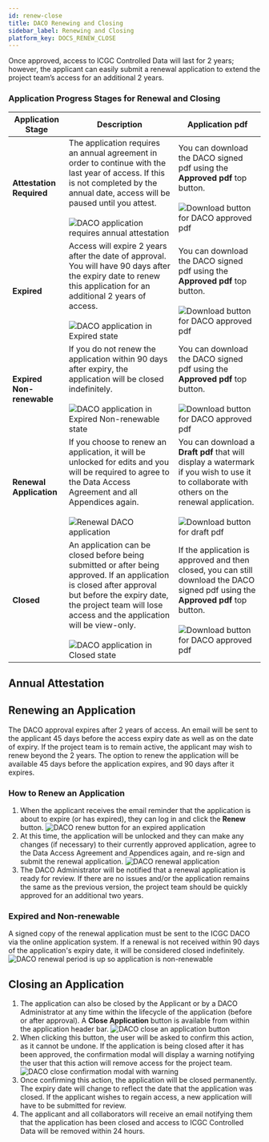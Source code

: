 ```yaml
---
id: renew-close
title: DACO Renewing and Closing
sidebar_label: Renewing and Closing
platform_key: DOCS_RENEW_CLOSE
---
```


Once approved, access to ICGC Controlled Data will last for 2 years; however, the applicant can easily submit a renewal application to extend the project team’s access for an additional 2 years.


### Application Progress Stages for Renewal and Closing

| Application Stage | Description | Application pdf | 
| ----------------------- | --------------------------- | --------------------- | 
| **Attestation Required** | The application requires an annual agreement in order to continue with the last year of access. If this is not completed by the annual date, access will be paused until you attest. <br /><br /> ![DACO application requires annual attestation](/assets/data-access/daco-annual-attestation.png)| You can download the DACO signed pdf using the **Approved pdf** top button. <br /><br /> ![Download button for DACO approved pdf](/assets/data-access/download-approved.png) |  
| **Expired** | Access will expire 2 years after the date of approval. You will have 90 days after the expiry date to renew this application for an additional 2 years of access. <br /><br /> ![DACO application in Expired state](/assets/data-access/daco-expired-renewable.png)| You can download the DACO signed pdf using the **Approved pdf** top button. <br /><br /> ![Download button for DACO approved pdf](/assets/data-access/download-approved.png)| 
| **Expired Non-renewable** | If you do not renew the application within 90 days after expiry, the application will be closed indefinitely. <br /><br /> ![DACO application in Expired Non-renewable state](/assets/data-access/daco-expired-nonrenewable.png)| You can download the DACO signed pdf using the **Approved pdf** top button. <br /><br /> ![Download button for DACO approved pdf](/assets/data-access/download-approved.png)| 
| **Renewal Application** | If you choose to renew an application, it will be unlocked for edits and you will be required to agree to the Data Access Agreement and all Appendices again. <br /><br /> ![Renewal DACO application](/assets/data-access/daco-renewal.png)| You can download a **Draft pdf** that will display a watermark if you wish to use it to collaborate with others on the renewal application.<br /><br /> ![Download button for draft pdf](/assets/data-access/download-draft.png)| 
| **Closed** | An application can be closed before being submitted or after being approved. If an application is closed after approval but before the expiry date, the project team will lose access and the application will be view-only. <br /><br /> ![DACO application in Closed state](/assets/data-access/daco-closed.png) | If the application is approved and then closed, you can still download the DACO signed pdf using the **Approved pdf** top button. <br /><br />![Download button for DACO approved pdf](/assets/data-access/download-approved.png)| 


## Annual Attestation


## Renewing an Application 
The DACO approval expires after 2 years of access. An email will be sent to the applicant 45 days before the access expiry date as well as on the date of expiry. If the project team is to remain active, the applicant may wish to renew beyond the 2 years. The option to renew the application will be available 45 days before the application expires, and 90 days after it expires. 

### How to Renew an Application

1. When the applicant receives the email reminder that the application is about to expire (or has expired), they can log in and click the **Renew** button.
![DACO renew button for an expired application](/assets/data-access/daco-renew-button.png)
1. At this time, the application will be unlocked and they can make any changes (if necessary) to their currently approved application, agree to the Data Access Agreement and Appendices again, and re-sign and submit the renewal application.
![DACO renewal application](/assets/data-access/daco-renewal-application.png)
1. The DACO Administrator will be notified that a renewal application is ready for review. If there are no issues and/or the application remains the same as the previous version, the project team should be quickly approved for an additional two years. 

### Expired and Non-renewable

A signed copy of the renewal application must be sent to the ICGC DACO via the online application system. If a renewal is not received within 90 days of the application's expiry date, it will be considered closed indefinitely. 
![DACO renewal period is up so application is non-renewable](/assets/data-access/daco-renewal-is-up.png)

## Closing an Application

1. The application can also be closed by the Applicant or by a DACO Administrator at any time within the lifecycle of the application (before or after approval). A **Close Application** button is available from within the application header bar. 
![DACO close an application button](/assets/data-access/daco-close-button.png)
1. When clicking this button, the user will be asked to confirm this action, as it cannot be undone. If the application is being closed after it has been approved, the confirmation modal will display a warning notifying the user that this action will remove access for the project team.
![DACO close confirmation modal with warning](/assets/data-access/daco-close-modal.png)
1. Once confirming this action, the application will be closed permanently. The expiry date will change to reflect the date that the application was closed. If the applicant wishes to regain access, a new application will have to be submitted for review. 
1. The applicant and all collaborators will receive an email notifying them that the application has been closed and access to ICGC Controlled Data will be removed within 24 hours.